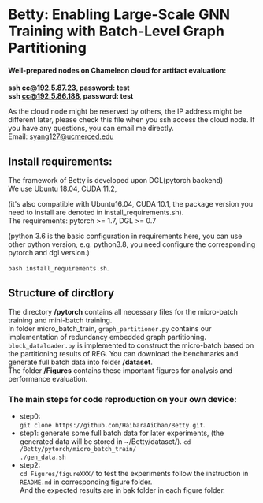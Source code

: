 # Betty: Enabling Large-Scale GNN Training with Batch-Level Graph Partitioning  

#### Well-prepared nodes on Chameleon cloud for artifact evaluation:   
**ssh cc@192.5.87.23, password: test**  
**ssh cc@192.5.86.188, password: test**  
  
 
As the cloud node might be reserved by others, the IP address might be different later, please check this file when you ssh access the cloud node.
If you have any questions, you can email me directly.  
Email: syang127@ucmerced.edu


## Install requirements:
 The framework of Betty is developed upon DGL(pytorch backend)  
 We use Ubuntu 18.04, CUDA 11.2,   
   
 (it's also compatible with Ubuntu16.04, CUDA 10.1, the package version you need to install are denoted in install_requirements.sh).  
 The requirements:  pytorch >= 1.7, DGL >= 0.7  
 
 (python 3.6 is the basic configuration in requirements here, you can use other python version, e.g. python3.8, you need configure the corresponding pytorch and dgl version.)  

`bash install_requirements.sh`. 


## Structure of dirctlory  
The directory **/pytorch** contains all necessary files for the micro-batch training and mini-batch training.   
In folder micro_batch_train, `graph_partitioner.py` contains our implementation of redundancy embedded graph partitioning.
`block_dataloader.py` is implemented to construct the micro-batch based on the partitioning results of REG. 
You can download the benchmarks and generate full batch data into folder **/dataset**.  
The folder **/Figures** contains these important figures for analysis and performance evaluation.


### The main steps for code reproduction on your own device:  
- step0:   
    `git clone https://github.com/HaibaraAiChan/Betty.git`. 
- step1: generate some full batch data for later experiments, (the generated data will be stored in ~/Betty/dataset/).
    `cd /Betty/pytorch/micro_batch_train/`  
   `./gen_data.sh`    
- step2:   
    `cd Figures/figureXXX/` to test the experiments follow the instruction in `README.md` in corresponding figure folder.  
    And the expected results are in bak folder in each figure folder.  
   






